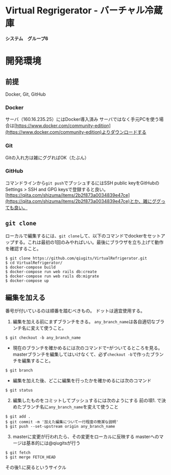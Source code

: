 Virtual Regrigerator - バーチャル冷蔵庫
=======================================
**システム　グループ6**

# 開発環境
## 前提
Docker, Git, GitHub
### Docker
サーバ（160.16.235.25）にはDocker導入済み
サーバではなく手元PCを使う場合は[https://www.docker.com/community-edition](https://www.docker.com/community-edition)よりダウンロードする

### Git
Gitの入れ方は雑にググればOK（たぶん）

### GitHub
コマンドラインから`git push`でプッシュするにはSSH public keyをGitHubのSettings > SSH and GPG keysで登録すると良い。[https://qiita.com/shizuma/items/2b2f873a0034839e47ce](https://qiita.com/shizuma/items/2b2f873a0034839e47ce)とか、雑にググっても良い。

## `git clone`
ローカルで編集するには、`git clone`して、以下のコマンドでdockerをセットアップする。これは最初の1回のみやればいい。最後にブラウザを立ち上げて動作を確認すること。

```terminal
$ git clone https://github.com/qiugits/VirtualRefrigerator.git
$ cd VirtualRefrigerator/
$ docker-compose build
$ docker-compose run web rails db:create
$ docker-compose run web rails db:migrate
$ docker-compose up
```

## 編集を加える
番号が付いているのは順番を踏むべきもの。
ドットは適宜使用する。

1. 編集を加える前にまずブランチをきる。
`any_branch_name`は各自適切なブランチ名に変えて使うこと。

```terminal
$ git checkout -b any_branch_name
```

- 現在のブランチを確かめるには次のコマンドで`*`がついてるところを見る。
masterブランチを編集してはいけなくて、必ず`checkout -b`で作ったブランチを編集すること。

```terminal
$ git branch
```

- 編集を加えた後、どこに編集を行ったかを確かめるには次のコマンド

```terminal
$ git status
```

2. 編集したものをコミットしてプッシュするには次のようにする
前の項1. で決めたブランチ名に`any_branch_name`を変えて使うこと

```terminal
$ git add .
$ git commit -m '加えた編集について一行程度の簡潔な説明'
$ git push --set-upstream origin any_branch_name
```

3. masterに変更が行われたら、その変更をローカルに反映する
masterへのマージは基本的には@qiugitsが行う

```terminal
$ git fetch
$ git merge FETCH_HEAD
```
その後1.に戻るというサイクル


